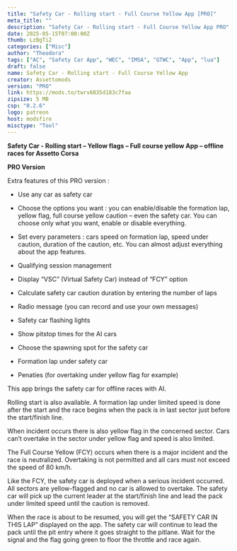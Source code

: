 ```yaml
---
title: "Safety Car - Rolling start - Full Course Yellow App [PRO]"
meta_title: ""
description: "Safety Car - Rolling start - Full Course Yellow App PRO"
date: 2025-05-15T07:00:00Z
thumb: LzBgTi2
categories: ["Misc"]
author: "Theodora"
tags: ["AC", "Safety Car App", "WEC", "IMSA", "GTWC", "App", "lua"]
draft: false
name: Safety Car - Rolling start - Full Course Yellow App
creator: Assettomods
version: "PRO"
link: https://mods.to/twrv6835d183c7faa
zipsize: 5 MB
csp: "0.2.6"
logo: patreon
host: modsfire
misctype: "Tool"
---
```


**Safety Car - Rolling start – Yellow flags – Full course yellow App – offline races for Assetto Corsa**

**PRO Version**



Extra features of this PRO version :



- Use any car as safety car

- Choose the options you want : you can enable/disable the formation lap, yellow flag, full course yellow caution – even the safety car. You can choose only what you want, enable or disable everything.

- Set every parameters : cars speed on formation lap, speed under caution, duration of the caution, etc. You can almost adjust everything about the app features.

- Qualifying session management

- Display “VSC” (Virtual Safety Car) instead of “FCY” option

- Calculate safety car caution duration by entering the number of laps

- Radio message (you can record and use your own messages)

- Safety car flashing lights

- Show pitstop times for the AI cars

- Choose the spawning spot for the safety car

- Formation lap under safety car

- Penaties (for overtaking under yellow flag for example)

  

This app brings the safety car for offline races with AI.

Rolling start is also available. A formation lap under limited speed is done after the start and the race begins when the pack is in last sector just before the start/finish line.



When incident occurs there is also yellow flag in the concerned sector. Cars can’t overtake in the sector under yellow flag and speed is also limited.



The Full Course Yellow (FCY) occurs when there is a major incident and the race is neutralized. Overtaking is not permitted and all cars must not exceed the speed of 80 km/h.



Like the FCY, the safety car is deployed when a serious incident occurred. All sectors are yellow-flagged and no car is allowed to overtake. The safety car will pick up the current leader at the start/finish line and lead the pack under limited speed until the caution is removed.



When the race is about to be resumed, you will get the “SAFETY CAR IN THIS LAP” displayed on the app. The safety car will continue to lead the pack until the pit entry where it goes straight to the pitlane. Wait for the signal and the flag going green to floor the throttle and race again.
